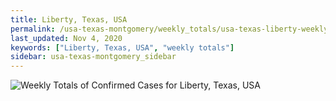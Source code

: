```yaml
---
title: Liberty, Texas, USA
permalink: /usa-texas-montgomery/weekly_totals/usa-texas-liberty-weekly_totals.html
last_updated: Nov 4, 2020
keywords: ["Liberty, Texas, USA", "weekly totals"]
sidebar: usa-texas-montgomery_sidebar
---
```


![Weekly Totals of Confirmed Cases for Liberty, Texas, USA](/covid_tracker/images/graphs/usa-texas-liberty-weekly_totals_graph.png)
